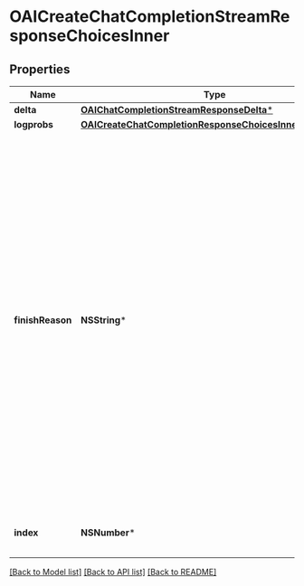 # OAICreateChatCompletionStreamResponseChoicesInner

## Properties
Name | Type | Description | Notes
------------ | ------------- | ------------- | -------------
**delta** | [**OAIChatCompletionStreamResponseDelta***](OAIChatCompletionStreamResponseDelta.md) |  | 
**logprobs** | [**OAICreateChatCompletionResponseChoicesInnerLogprobs***](OAICreateChatCompletionResponseChoicesInnerLogprobs.md) |  | [optional] 
**finishReason** | **NSString*** | The reason the model stopped generating tokens. This will be &#x60;stop&#x60; if the model hit a natural stop point or a provided stop sequence, &#x60;length&#x60; if the maximum number of tokens specified in the request was reached, &#x60;content_filter&#x60; if content was omitted due to a flag from our content filters, &#x60;tool_calls&#x60; if the model called a tool, or &#x60;function_call&#x60; (deprecated) if the model called a function.  | 
**index** | **NSNumber*** | The index of the choice in the list of choices. | 

[[Back to Model list]](../README.md#documentation-for-models) [[Back to API list]](../README.md#documentation-for-api-endpoints) [[Back to README]](../README.md)


